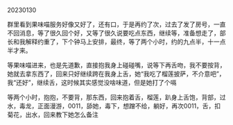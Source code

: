 20230130

群里看到果味喵服务好像又好了，还有口，于是再约了次，过去了发了房号，一直不回消息，等了很久回个好，又等了很久说要吃点东西，继续等，准备想走了，部长和我解释约重了，下个钟马上安排，最终，等了两个小时，约的九点半，十一点半才来。

等果味喵进来，也是先道歉，直接抱我身上碰碰嘴，说等下再舌吻，我不要按背，她就去拿东西了，回来只好继续跨在我身上舌，她“我吃了榴莲披萨，不介意吧”，我“还好”，继续舌，这时候其实感觉没啥味道，但是她打了个嗝

等两个小时，抱抱，不要背，那东西，回来抱着舌，榴莲，趴身上舌饱，背部，过水，毒龙，正面漫游，0011，舔她，毒下，想蹭不给，躺好，再次0011，舌，扣菊花，出水，回来教下她怎么备注